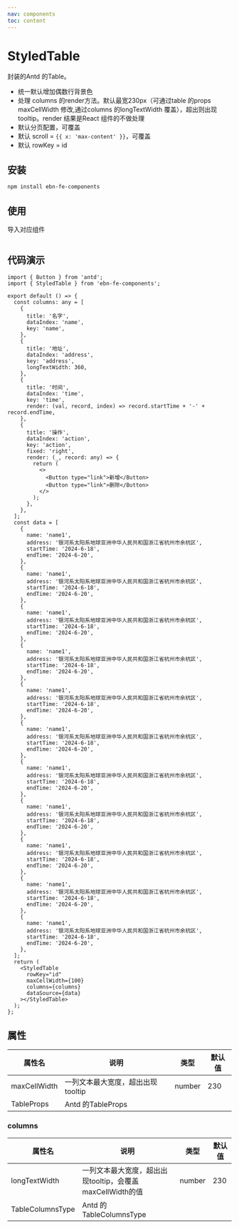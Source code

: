 ```yaml
---
nav: components
toc: content
---
```


# StyledTable

封装的Antd 的Table。

- 统一默认增加偶数行背景色
- 处理 columns 的render方法。默认最宽230px（可通过table 的props maxCellWidth 修改,通过columns 的longTextWidth 覆盖），超出则出现tooltip。render 结果是React 组件的不做处理
- 默认分页配置，可覆盖
- 默认 scroll = `{{ x: 'max-content' }}`，可覆盖
- 默认 rowKey = id

## 安装

```bash
npm install ebn-fe-components
```

## 使用

导入对应组件

```tsx | pure

```

## 代码演示

```tsx
import { Button } from 'antd';
import { StyledTable } from 'ebn-fe-components';

export default () => {
  const columns: any = [
    {
      title: '名字',
      dataIndex: 'name',
      key: 'name',
    },
    {
      title: '地址',
      dataIndex: 'address',
      key: 'address',
      longTextWidth: 360,
    },
    {
      title: '时间',
      dataIndex: 'time',
      key: 'time',
      render: (val, record, index) => record.startTime + '-' + record.endTime,
    },
    {
      title: '操作',
      dataIndex: 'action',
      key: 'action',
      fixed: 'right',
      render: (_, record: any) => {
        return (
          <>
            <Button type="link">新增</Button>
            <Button type="link">删除</Button>
          </>
        );
      },
    },
  ];
  const data = [
    {
      name: 'name1',
      address: '银河系太阳系地球亚洲中华人民共和国浙江省杭州市余杭区',
      startTime: '2024-6-18',
      endTime: '2024-6-20',
    },
    {
      name: 'name1',
      address: '银河系太阳系地球亚洲中华人民共和国浙江省杭州市余杭区',
      startTime: '2024-6-18',
      endTime: '2024-6-20',
    },
    {
      name: 'name1',
      address: '银河系太阳系地球亚洲中华人民共和国浙江省杭州市余杭区',
      startTime: '2024-6-18',
      endTime: '2024-6-20',
    },
    {
      name: 'name1',
      address: '银河系太阳系地球亚洲中华人民共和国浙江省杭州市余杭区',
      startTime: '2024-6-18',
      endTime: '2024-6-20',
    },
    {
      name: 'name1',
      address: '银河系太阳系地球亚洲中华人民共和国浙江省杭州市余杭区',
      startTime: '2024-6-18',
      endTime: '2024-6-20',
    },
    {
      name: 'name1',
      address: '银河系太阳系地球亚洲中华人民共和国浙江省杭州市余杭区',
      startTime: '2024-6-18',
      endTime: '2024-6-20',
    },
    {
      name: 'name1',
      address: '银河系太阳系地球亚洲中华人民共和国浙江省杭州市余杭区',
      startTime: '2024-6-18',
      endTime: '2024-6-20',
    },
    {
      name: 'name1',
      address: '银河系太阳系地球亚洲中华人民共和国浙江省杭州市余杭区',
      startTime: '2024-6-18',
      endTime: '2024-6-20',
    },
    {
      name: 'name1',
      address: '银河系太阳系地球亚洲中华人民共和国浙江省杭州市余杭区',
      startTime: '2024-6-18',
      endTime: '2024-6-20',
    },
    {
      name: 'name1',
      address: '银河系太阳系地球亚洲中华人民共和国浙江省杭州市余杭区',
      startTime: '2024-6-18',
      endTime: '2024-6-20',
    },
    {
      name: 'name1',
      address: '银河系太阳系地球亚洲中华人民共和国浙江省杭州市余杭区',
      startTime: '2024-6-18',
      endTime: '2024-6-20',
    },
  ];
  return (
    <StyledTable
      rowKey="id"
      maxCellWidth={100}
      columns={columns}
      dataSource={data}
    ></StyledTable>
  );
};
```

## 属性

| 属性名       | 说明                              | 类型   | 默认值 |
| ------------ | --------------------------------- | ------ | ------ |
| maxCellWidth | 一列文本最大宽度，超出出现tooltip | number | 230    |
| TableProps   | Antd 的TableProps                 |        |        |

### columns

| 属性名           | 说明                                                      | 类型   | 默认值 |
| ---------------- | --------------------------------------------------------- | ------ | ------ |
| longTextWidth    | 一列文本最大宽度，超出出现tooltip，会覆盖maxCellWidth的值 | number | 230    |
| TableColumnsType | Antd 的 TableColumnsType                                  |        |        |
